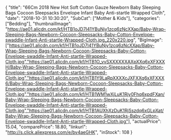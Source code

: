 {
	"title": "66Cm 2018 New Hot Soft Cotton Gauze Newborn Baby Sleeping Bags Cocoon Sleepsacks Envelope Infant Baby Anti-startle Wrapped Cloth",
	"date": "2018-10-31 10:30:20",
	"SubCat": ["Mother & Kids"],
	"categories": ["Bedding"],
	"thumbnailImage": "https://ae01.alicdn.com/kf/HTB1oJD7I41YBuNjy1zcq6zNcXXap/Baby-Wrap-Sleeping-Bags-Newborn-Cocoon-Sleepsacks-Baby-Cotton-Envelope-swaddle-Infant-Anti-startle-Wrapped-Cloth.jpg_220x220.jpg",
	"BigImage": ["https://ae01.alicdn.com/kf/HTB1oJD7I41YBuNjy1zcq6zNcXXap/Baby-Wrap-Sleeping-Bags-Newborn-Cocoon-Sleepsacks-Baby-Cotton-Envelope-swaddle-Infant-Anti-startle-Wrapped-Cloth.jpg","https://ae01.alicdn.com/kf/HTB1O_vvSXXXXXXAXpXXq6xXFXXXH/Baby-Wrap-Sleeping-Bags-Newborn-Cocoon-Sleepsacks-Baby-Cotton-Envelope-swaddle-Infant-Anti-startle-Wrapped-Cloth.jpg","https://ae01.alicdn.com/kf/HTB1Y9LaRpXXXXcJXFXXq6xXFXXX6/Baby-Wrap-Sleeping-Bags-Newborn-Cocoon-Sleepsacks-Baby-Cotton-Envelope-swaddle-Infant-Anti-startle-Wrapped-Cloth.jpg","https://ae01.alicdn.com/kf/HTB1WM1wXjLuK1Rjy0Fhq6xpdFXan/Baby-Wrap-Sleeping-Bags-Newborn-Cocoon-Sleepsacks-Baby-Cotton-Envelope-swaddle-Infant-Anti-startle-Wrapped-Cloth.jpg","https://ae01.alicdn.com/kf/HTB1AUXhXzDuK1RjSszdq6xGLpXat/Baby-Wrap-Sleeping-Bags-Newborn-Cocoon-Sleepsacks-Baby-Cotton-Envelope-swaddle-Infant-Anti-startle-Wrapped-Cloth.jpg"],
	"actualPrice": 15.04,
	"comparePrice": 18.80,
	"linkurl": "http://s.click.aliexpress.com/e/bv4aeGHK",
	"inStock": 108
}
